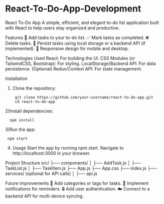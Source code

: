 ﻿# React-To-Do-App-Development
 
React To-Do App
A simple, efficient, and elegant to-do list application built with React to help users stay organized and productive.

Features
📝 Add tasks to your to-do list.
✅ Mark tasks as completed.
❌ Delete tasks.
📅 Persist tasks using local storage or a backend API (if implemented).
🔄 Responsive design for mobile and desktop.

Technologies Used
React: For building the UI.
CSS Modules (or TailwindCSS, Bootstrap): For styling.
LocalStorage/Backend API: For data persistence.
(Optional) Redux/Context API: For state management.

Installation
1) Clone the repository:

        git clone https://github.com/your-username/react-to-do-app.git
        cd react-to-do-app

2)Install dependencies:

      npm install

3)Run the app:

     npm start

4) Usage
Start the app by running npm start.
Navigate to http://localhost:3000 in your browser.

Project Structure
src/
├── components/
│   ├── AddTask.js
│   ├── TaskList.js
│   ├── TaskItem.js
├── App.js
├── App.css
├── index.js
├── services/  (optional for API calls)
│   ├── api.js

Future Improvements
🌟 Add categories or tags for tasks.
🔔 Implement notifications for reminders.
🔒 Add user authentication.
☁️ Connect to a backend API for multi-device syncing.


